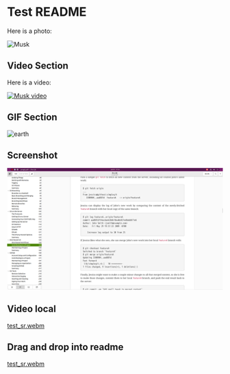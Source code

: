 # Test README

Here is a photo:

![Musk](https://www.investopedia.com/thmb/XJDLdvCuNbcWk_EVZzXx84ae82c=/1500x0/filters:no_upscale():max_bytes(150000):strip_icc()/GettyImages-1258889149-1f50bb87f9d54dca87813923f12ac94b.jpg)

## Video Section

Here is a video:

[![Musk video](https://i.pinimg.com/736x/07/49/34/0749343d6720ab6b5b8629178741d21d.jpg)](https://youtu.be/gV6hP9wpMW8?si=cylN9dnbk3raiqQN)

## GIF Section

![earth](https://upload.wikimedia.org/wikipedia/commons/thumb/2/2c/Rotating_earth_%28large%29.gif/200px-Rotating_earth_%28large%29.gif)


## Screenshot
![ss](./my_test_ss.png)


## Video local
[test_sr.webm](./test_sr.webm)

## Drag and drop into readme
[test_sr.webm](https://github.com/user-attachments/assets/581980f6-9c24-442d-931b-77a84e3ca027)
